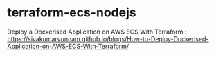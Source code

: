 # terraform-ecs-nodejs

Deploy a Dockerised Application on AWS ECS With Terraform : https://sivakumarvunnam.github.io/blogs/How-to-Deploy-Dockerised-Application-on-AWS-ECS-With-Terraform/
